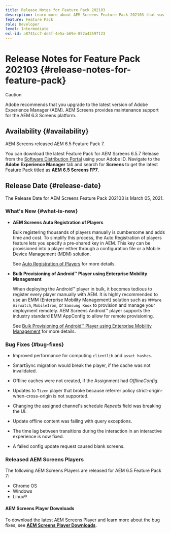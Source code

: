 ```yaml
---
title: Release Notes for Feature Pack 202103
description: Learn more about AEM Screens Feature Pack 202103 that was released on March 05, 2021.
feature: Feature Pack
role: Developer
level: Intermediate
exl-id: a8741cc7-de4f-4e5a-b69e-852a43597123
---
```

# Release Notes for Feature Pack 202103 {#release-notes-for-feature-pack}

>[!CAUTION]
>Adobe recommends that you upgrade to the latest version of Adobe Experience Manager (AEM). AEM Screens provides maintenance support for the AEM 6.3 Screens platform.

## Availability {#availability}

AEM Screens released AEM 6.5 Feature Pack 7.

You can download the latest Feature Pack for AEM Screens 6.5.7 Release from the [Software Distribution Portal](https://experience.adobe.com/#/downloads/content/software-distribution/en/aem.html) using your Adobe ID. Navigate to the **Adobe Experience Manager** tab and search for **Screens** to get the latest Feature Pack titled as **AEM 6.5 Screens FP7**.

## Release Date {#release-date}

The Release Date for AEM Screens Feature Pack 202103 is March 05, 2021.

### What's New {#what-is-new}

* **AEM Screens Auto Registration of Players** 

   Bulk registering thousands of players manually is cumbersome and adds time and cost. To simplify this process, the Auto Registration of players feature lets you specify a pre-shared key in AEM. This key can be provisioned into a player either through a configuration file or a Mobile Device Management (MDM) solution.
   
   See [Auto Registration of Players](/help/user-guide/auto-registration-players.md) for more details.


* **Bulk Provisioning of Android&trade; Player using Enterprise Mobility Management**
   
   When deploying the Android&trade; player in bulk, it becomes tedious to register every player manually with AEM. It is highly recommended to use an EMM (Enterprise Mobility Management) solution such as `VMWare Airwatch`, `MobileIron`, or `Samsung Knox` to provision and manage your deployment remotely. AEM Screens Android&trade; player supports the industry standard EMM AppConfig to allow for remote provisioning.

   See [Bulk Provisioning of Android&trade; Player using Enterprise Mobility Management](/help/user-guide/implementing-android-player.md#implementation) for more details.


### Bug Fixes {#bug-fixes}

* Improved performance for computing `clientlib` and `asset hashes`.

* SmartSync migration would break the player, if the cache was not invalidated.

* Offline caches were not created, if the Assignment had *OfflineConfig*.

* Updates to `Tizen` player that broke because referrer policy strict-origin-when-cross-origin is not supported.

* Changing the assigned channel's schedule *Repeats* field was breaking the UI.

* Update offline content was failing with query exceptions.

* The time lag between transitions during the interaction in an interactive experience is now fixed.

* A failed config update request caused blank screens.

### Released AEM Screens Players

The following AEM Screens Players are released for AEM 6.5 Feature Pack 7:

* Chrome OS
* Windows
* Linux&reg;

#### AEM Screens Player Downloads

To download the latest AEM Screens Player and learn more about the bug fixes, see **[AEM Screens Player Downloads](https://download.macromedia.com/screens/index.html)**.
